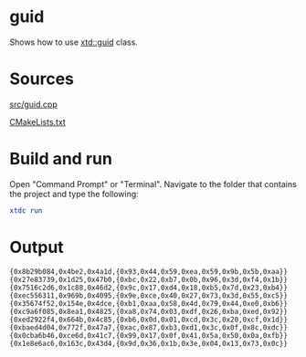 # guid

Shows how to use [xtd::guid](https://gammasoft71.github.io/xtd/reference_guides/latest/structxtd_1_1guid.html) class.

# Sources

[src/guid.cpp](src/guid.cpp)

[CMakeLists.txt](CMakeLists.txt)

# Build and run

Open "Command Prompt" or "Terminal". Navigate to the folder that contains the project and type the following:

```cmake
xtdc run
```

# Output

```
{0x8b29b084,0x4be2,0x4a1d,{0x93,0x44,0x59,0xea,0x59,0x9b,0x5b,0xaa}}
{0x27e83739,0x1d25,0x47b0,{0xbc,0x22,0xb7,0x0b,0x96,0x3d,0xf4,0x1b}}
{0x7516c2d6,0x1c88,0x46d2,{0x9c,0x17,0xd4,0x18,0xb5,0x7d,0x23,0xb4}}
{0xec556311,0x969b,0x4095,{0x9e,0xce,0x40,0x27,0x73,0x3d,0x55,0xc5}}
{0x35674f52,0x154e,0x4dce,{0xb1,0xaa,0x58,0x4d,0x79,0x44,0xe0,0xb6}}
{0xc9a6f085,0x8ea1,0x4825,{0xa8,0x74,0x03,0xdf,0x26,0xba,0xed,0x92}}
{0xed2922f4,0x664b,0x4c85,{0xb6,0x0d,0x01,0xcd,0x3c,0x20,0xcf,0x1d}}
{0xbaed4d04,0x772f,0x47a7,{0xac,0x87,0xb3,0xd1,0x3c,0x0f,0x8c,0xdc}}
{0x0cba6b46,0xce6d,0x41c7,{0x99,0x17,0x0f,0x41,0x5a,0x50,0x0a,0xfb}}
{0x1e8e6ac6,0x163c,0x43d4,{0x9d,0x36,0x1b,0x3e,0x04,0x13,0x73,0x0c}}
```
